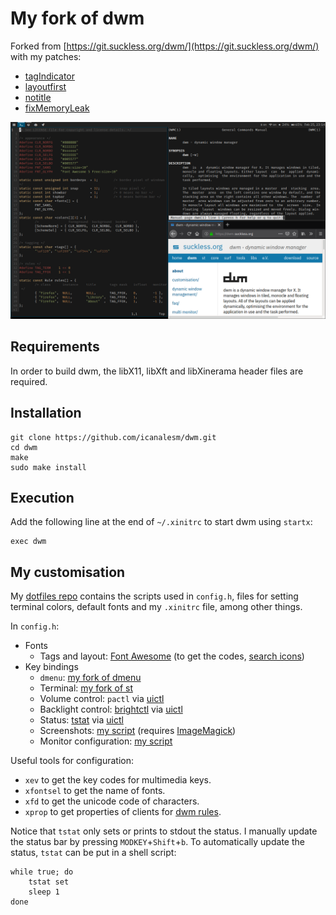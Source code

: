 # My fork of dwm

Forked from [https://git.suckless.org/dwm/](https://git.suckless.org/dwm/) with my patches:

* [tagIndicator](https://github.com/icanalesm/dwm/tree/tagIndicator)
* [layoutfirst](https://github.com/icanalesm/dwm/tree/layoutfirst)
* [notitle](https://github.com/icanalesm/dwm/tree/notitle)
* [fixMemoryLeak](https://github.com/icanalesm/dwm/tree/fixMemoryLeak)

![mydwm](img/mydwm.png)


## Requirements

In order to build dwm, the libX11, libXft and libXinerama header files are required.

## Installation

```
git clone https://github.com/icanalesm/dwm.git
cd dwm
make
sudo make install
```


## Execution

Add the following line at the end of `~/.xinitrc` to start dwm using `startx`:
```
exec dwm
```


## My customisation

My [dotfiles repo](https://github.com/icanalesm/dotfiles) contains the scripts used in `config.h`, files for setting terminal colors, default fonts and my `.xinitrc` file, among other things.

In `config.h`:

* Fonts
  - Tags and layout: [Font Awesome](https://github.com/FortAwesome/Font-Awesome) (to get the codes, [search icons](https://fontawesome.com/icons))
* Key bindings
  - `dmenu`: [my fork of dmenu](https://github.com/icanalesm/dmenu)
  - Terminal: [my fork of st](https://github.com/icanalesm/st)
  - Volume control: `pactl` via [uictl](https://github.com/icanalesm/uictl)
  - Backlight control: [brightctl](https://github.com/icanalesm/brightctl) via [uictl](https://github.com/icanalesm/uictl)
  - Status: [tstat](https://github.com/icanalesm/tstat) via [uictl](https://github.com/icanalesm/uictl)
  - Screenshots: [my script](https://github.com/icanalesm/dotfiles/blob/master/.local/bin/scrshot) (requires [ImageMagick](https://www.imagemagick.org/))
  - Monitor configuration: [my script](https://github.com/icanalesm/dotfiles/blob/master/.local/bin/monctl)

Useful tools for configuration:

* `xev` to get the key codes for multimedia keys.
* `xfontsel` to get the name of fonts.
* `xfd` to get the unicode code of characters.
* `xprop` to get properties of clients for [dwm rules](https://dwm.suckless.org/customisation/rules).

Notice that `tstat` only sets or prints to stdout the status. I manually update the status bar by pressing `MODKEY`+`Shift`+`b`. To automatically update the status, `tstat` can be put in a shell script:
```
while true; do
	tstat set
	sleep 1
done
```
